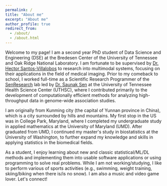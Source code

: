 ```yaml
---
permalink: /
title: "About me"
excerpt: "About me"
author_profile: true
redirect_from: 
  - /about/
  - /about.html
---
```


Welcome to my page! I am a second year PhD student of Data Science and Engineering (DSE) at the Bredesen Center of the University of Tennessee and Oak Ridge National Laboratory. I am fortunate to be supervised by [Dr. Hector Santos-Villalobos](https://www.eecs.utk.edu/people/hector-santos-villalobos/) to research into multimodal systems, focusing on their applications in the field of medical imaging. Prior to my comeback to school, I worked full-time as a Scientific Research Programmer of the [SenResearch](http://www.senresearch.org/) lab led by [Dr. Śaunak Sen](https://www.uthsc.edu/faculty/profile/?netid=ssen6) at the University of Tennessee Health Science Center (UTHSC), where I contributed primarily to the development of computationally efficient methods for analyzing high-throughput data in genome-wide association studies.
 
I am originally from Kunming city (the capital of Yunnan province in China), which is a city surrounded by hills and mountains. My first stop in the US was in College Park, Maryland, where I completed my undergraduate study in applied mathematics at the University of Maryland (UMD). After graduated from UMD, I continued my master's study in biostatistics at the University of Washington, to further expand my knowledge and skills in applying statistics in the biomedical fields.

As a student, I enjoy learning about new and classic statistical/ML/DL methods and implementing them into usable software applications or using programming to solve real problems. While I am not working/studying, I like to perform various of sports activities (e.g., swimming, weight training, skiing/biking when there is/is no snow). I am also a music and video game lover. Let's connect!


